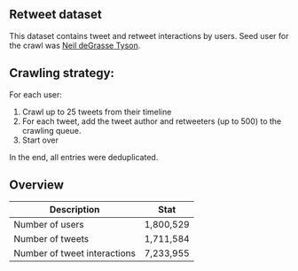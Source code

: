 ## Retweet dataset

This dataset contains tweet and retweet interactions by users. Seed user for the crawl was [Neil deGrasse Tyson](https://twitter.com/neiltyson).

## Crawling strategy:
For each user:
1. Crawl up to 25 tweets from their timeline
2. For each tweet, add the tweet author and retweeters (up to 500) to the crawling queue.
3. Start over

In the end, all entries were deduplicated.

## Overview
| Description | Stat |
|-------------|------|
| Number of users | 1,800,529 |
| Number of tweets | 1,711,584 |
| Number of tweet interactions | 7,233,955 |
